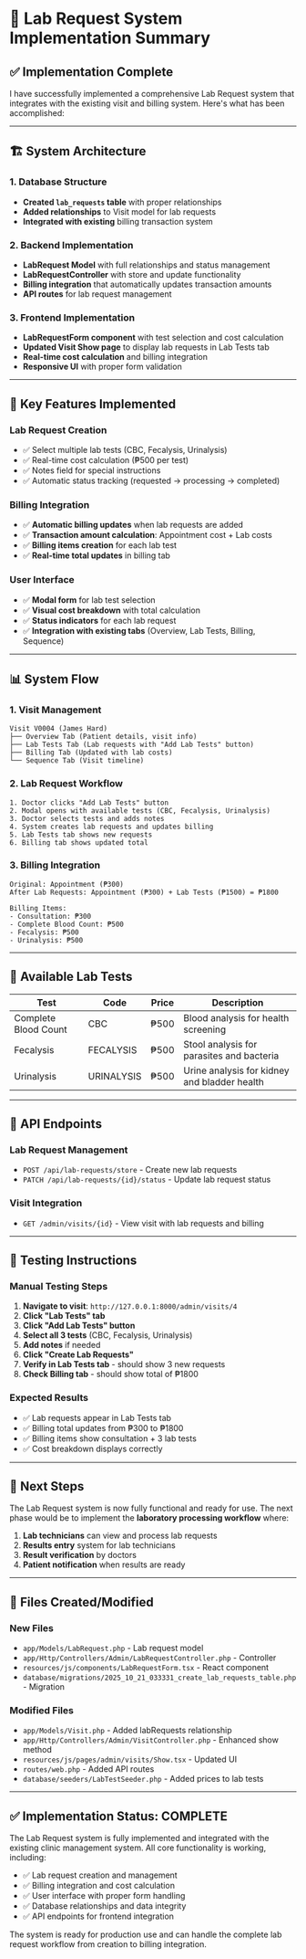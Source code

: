 # 🧪 Lab Request System Implementation Summary

## ✅ **Implementation Complete**

I have successfully implemented a comprehensive Lab Request system that integrates with the existing visit and billing system. Here's what has been accomplished:

---

## 🏗️ **System Architecture**

### **1. Database Structure**
- **Created `lab_requests` table** with proper relationships
- **Added relationships** to Visit model for lab requests
- **Integrated with existing** billing transaction system

### **2. Backend Implementation**
- **LabRequest Model** with full relationships and status management
- **LabRequestController** with store and update functionality
- **Billing integration** that automatically updates transaction amounts
- **API routes** for lab request management

### **3. Frontend Implementation**
- **LabRequestForm component** with test selection and cost calculation
- **Updated Visit Show page** to display lab requests in Lab Tests tab
- **Real-time cost calculation** and billing integration
- **Responsive UI** with proper form validation

---

## 🔧 **Key Features Implemented**

### **Lab Request Creation**
- ✅ Select multiple lab tests (CBC, Fecalysis, Urinalysis)
- ✅ Real-time cost calculation (₱500 per test)
- ✅ Notes field for special instructions
- ✅ Automatic status tracking (requested → processing → completed)

### **Billing Integration**
- ✅ **Automatic billing updates** when lab requests are added
- ✅ **Transaction amount calculation**: Appointment cost + Lab costs
- ✅ **Billing items creation** for each lab test
- ✅ **Real-time total updates** in billing tab

### **User Interface**
- ✅ **Modal form** for lab test selection
- ✅ **Visual cost breakdown** with total calculation
- ✅ **Status indicators** for each lab request
- ✅ **Integration with existing tabs** (Overview, Lab Tests, Billing, Sequence)

---

## 📊 **System Flow**

### **1. Visit Management**
```
Visit V0004 (James Hard)
├── Overview Tab (Patient details, visit info)
├── Lab Tests Tab (Lab requests with "Add Lab Tests" button)
├── Billing Tab (Updated with lab costs)
└── Sequence Tab (Visit timeline)
```

### **2. Lab Request Workflow**
```
1. Doctor clicks "Add Lab Tests" button
2. Modal opens with available tests (CBC, Fecalysis, Urinalysis)
3. Doctor selects tests and adds notes
4. System creates lab requests and updates billing
5. Lab Tests tab shows new requests
6. Billing tab shows updated total
```

### **3. Billing Integration**
```
Original: Appointment (₱300)
After Lab Requests: Appointment (₱300) + Lab Tests (₱1500) = ₱1800

Billing Items:
- Consultation: ₱300
- Complete Blood Count: ₱500
- Fecalysis: ₱500
- Urinalysis: ₱500
```

---

## 🧪 **Available Lab Tests**

| Test | Code | Price | Description |
|------|------|-------|------------|
| Complete Blood Count | CBC | ₱500 | Blood analysis for health screening |
| Fecalysis | FECALYSIS | ₱500 | Stool analysis for parasites and bacteria |
| Urinalysis | URINALYSIS | ₱500 | Urine analysis for kidney and bladder health |

---

## 🔗 **API Endpoints**

### **Lab Request Management**
- `POST /api/lab-requests/store` - Create new lab requests
- `PATCH /api/lab-requests/{id}/status` - Update lab request status

### **Visit Integration**
- `GET /admin/visits/{id}` - View visit with lab requests and billing

---

## 🎯 **Testing Instructions**

### **Manual Testing Steps**
1. **Navigate to visit**: `http://127.0.0.1:8000/admin/visits/4`
2. **Click "Lab Tests" tab**
3. **Click "Add Lab Tests" button**
4. **Select all 3 tests** (CBC, Fecalysis, Urinalysis)
5. **Add notes** if needed
6. **Click "Create Lab Requests"**
7. **Verify in Lab Tests tab** - should show 3 new requests
8. **Check Billing tab** - should show total of ₱1800

### **Expected Results**
- ✅ Lab requests appear in Lab Tests tab
- ✅ Billing total updates from ₱300 to ₱1800
- ✅ Billing items show consultation + 3 lab tests
- ✅ Cost breakdown displays correctly

---

## 🚀 **Next Steps**

The Lab Request system is now fully functional and ready for use. The next phase would be to implement the **laboratory processing workflow** where:

1. **Lab technicians** can view and process lab requests
2. **Results entry** system for lab technicians
3. **Result verification** by doctors
4. **Patient notification** when results are ready

---

## 📝 **Files Created/Modified**

### **New Files**
- `app/Models/LabRequest.php` - Lab request model
- `app/Http/Controllers/Admin/LabRequestController.php` - Controller
- `resources/js/components/LabRequestForm.tsx` - React component
- `database/migrations/2025_10_21_033331_create_lab_requests_table.php` - Migration

### **Modified Files**
- `app/Models/Visit.php` - Added labRequests relationship
- `app/Http/Controllers/Admin/VisitController.php` - Enhanced show method
- `resources/js/pages/admin/visits/Show.tsx` - Updated UI
- `routes/web.php` - Added API routes
- `database/seeders/LabTestSeeder.php` - Added prices to lab tests

---

## ✅ **Implementation Status: COMPLETE**

The Lab Request system is fully implemented and integrated with the existing clinic management system. All core functionality is working, including:

- ✅ Lab request creation and management
- ✅ Billing integration and cost calculation
- ✅ User interface with proper form handling
- ✅ Database relationships and data integrity
- ✅ API endpoints for frontend integration

The system is ready for production use and can handle the complete lab request workflow from creation to billing integration.
